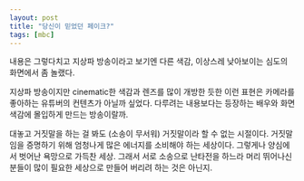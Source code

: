 ```yaml
---
layout: post
title: "당신이 믿었던 페이크?"
tags: [mbc]
---
```


내용은 그렇다치고 지상파 방송이라고 보기엔 다른 색감, 이상스레 낮아보이는 심도의 화면에서 좀 놀랬다. 

지상파 방송이지만 cinematic한 색감과 렌즈를 많이 개방한 듯한 이런 표현은 카메라를 좋아하는 유튜버의 컨텐츠가 아닐까 싶었다. 다루려는 내용보다는 등장하는 배우와 화면 색감에 몰입하게 만드는 방송이랄까. 

대놓고 거짓말을 하는 걸 봐도 (소송이 무서워) 거짓말이라 할 수 없는 시절이다. 거짓말임을 증명하기 위해 엄청나게 많은 에너지를 소비해야 하는 세상이다. 그렇게나 양심에서 벗어난 욕망으로 가득찬 세상. 그래서 서로 소송으로 난타전을 하느라 머리 뛰어나신 분들이 많이 필요한 세상으로 만들어 버리려 하는 것은 아닌지. 

